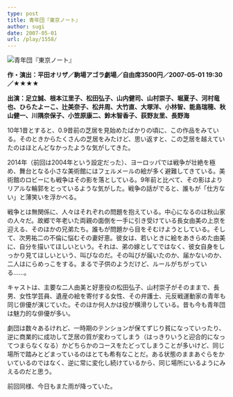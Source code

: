 ```yaml
---
type: post
title: 青年団『東京ノート』
author: sugi
date: 2007-05-01
url: /play/1558/
---
```

<img src="/images/play/20070501.jpg" alt="青年団『東京ノート』" class="alignleft" />

**作・演出：平田オリザ／駒場アゴラ劇場／自由席3500円／2007-05-01 19:30／★★★★**

**出演：足立誠、根本江里子、松田弘子、山内健司、山村崇子、堀夏子、河村竜也、ひらたよーこ、辻美奈子、松井周、大竹直、大塚洋、小林智、能島瑞穂、秋山健一、川隅奈保子、小笠原康二、鈴木智香子、荻野友里、長野海**

10年1昔とすると、0.9昔前の芝居を見始めたばかりの頃に、この作品をみている。そのときからたくさんの芝居をみたけど、思い返すと、この芝居を越えていたのはほとんどなかったような気がしてきた。

2014年（前回は2004年という設定だった）、ヨーロッパでは戦争が壮絶を極め、舞台となる小さな美術館にはフェルメールの絵が多く避難してきている。美術館のロビーにも戦争はその影を落としている。9年前と比べて、その影はよりリアルな輪郭をとっているような気がした。戦争の話がでると、誰もが「仕方ない」と薄笑いを浮かべる。

戦争とは無関係に、人々はそれぞれの問題を抱えている。中心になるのは秋山家の人々だ。故郷で年老いた両親の面倒を一手に引き受けている長女由美の上京を迎える、そのほかの兄弟たち。誰もが問題から目をそむけようとしている。そして、次男祐二の不倫に悩むその妻好恵。彼女は、若いときに絵をあきらめた由美に、自分を描いてほしいという。それは、弟の嫁としてではなく、彼女自身をしっかり見てほしいという、叫びなのだ。その叫びが届いたのか、届かないのか、二人はにらめっこをする。まるで子供のようだけど、ルールがちがっている......。

キャストは、主要な二人由美と好恵役の松田弘子、山村崇子がそのままで、長男、女性学芸員、遺産の絵を寄付する女性、その弁護士、元反戦運動家の青年も同じ俳優が演じていた。そのほか何人かは役が横滑りしている。昔も今も青年団は魅力的な俳優が多い。

劇団は数々あるけれど、一時期のテンションが保てずじり貧になっていったり、逆に商業的に成功して芝居の質が変わってしまう（はっきりいうと迎合的になってつまらなくなる）かどちらかのコースをたどってしまうことが多いけど、同じ場所で踏みとどまっているのはとても希有なことだ。ある状態のままあぐらをかいているのではなく、逆に常に変化し続けているから、同じ場所にいるようにみえるのだと思う。

前回同様、今日もまた雨が降っていた。
